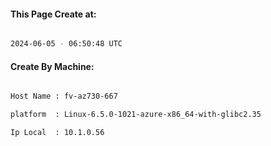 
   
#### This Page Create at:

```bash

2024-06-05 - 06:50:48 UTC

```

#### Create By Machine:

```bash

Host Name : fv-az730-667

platform  : Linux-6.5.0-1021-azure-x86_64-with-glibc2.35

Ip Local  : 10.1.0.56

```

